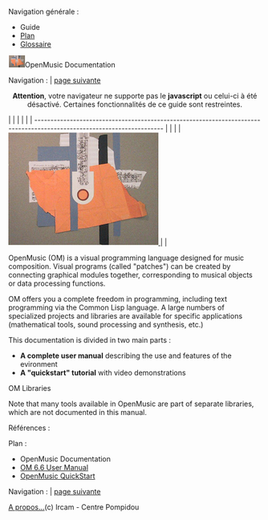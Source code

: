 <div id="tplf" class="tplPage">

<div id="tplh">

<span class="hidden">Navigation générale : </span>

  - <span class="mainSel_yes mainElt_entry"><span>Guide</span></span>
  - [<span>Plan</span>](OM-Documentation_1.md)
  - [<span>Glossaire</span>](OM-Documentation_2.md)

</div>

<div id="tplt">

![empty.gif](../tplRes/home/empty.gif)![logoom1.png](../res/logoom1.png)<span class="tplTi">OpenMusic
Documentation</span>

</div>

<div class="tplNav">

<span class="hidden">Navigation : </span><span class="hidden"> |
</span>[<span>page
suivante</span>](OM-User-Manual.md "page suivante(OM 6.6 User Manual)")

</div>

<div id="tplc" class="tplc_out_yes">

<div style="text-align: center;">

**Attention**, votre navigateur ne supporte pas le **javascript** ou
celui-ci à été désactivé. Certaines fonctionnalités de ce guide sont
restreintes.

</div>

<div class="headCo">

<div class="headCo_co">

<div class="infobloc">

<div class="txt">

|  |                                                                                                                        |  |
|  | ---------------------------------------------------------------------------------------------------------------------- |  |
|  | [<span> <span class="iconButton_tim">![initgraph\_icon.png](../res/initgraph_icon.png)</span> </span>](00-Sommaire.md) |  |

</div>

<div class="txt">

OpenMusic (OM) is a visual programming language designed for music
composition. Visual programs (called "patches") can be created by
connecting graphical modules together, corresponding to musical objects
or data processing functions.

OM offers you a complete freedom in programming, including text
programming via the Common Lisp language. A large numbers of specialized
projects and libraries are available for specific applications
(mathematical tools, sound processing and synthesis, etc.)

This documentation is divided in two main parts :

  - <span>**A complete user manual** describing the use and features of
    the evironment</span>
  - <span>**A "quickstart" tutorial** with video demonstrations</span>

</div>

</div>

<div class="bloc complement">

<div class="bloc_ti complement_ti">

<span>OM Libraries</span>

</div>

<div class="txt">

Note that many tools available in OpenMusic are part of separate
libraries, which are not documented in this manual.

</div>

</div>

</div>

</div>

<span class="hidden">Références : </span>

</div>

<div id="tplo" class="tplo_out_yes">

<div class="tplOTp">

<div class="tplOBm">

<div id="mnuFrm">

<span class="hidden">Plan :</span>

<div id="mnuFrmUp" onmouseout="menuScrollTiTask.fSpeed=0;" onmouseover="if(menuScrollTiTask.fSpeed&gt;=0) {menuScrollTiTask.fSpeed=-2; scTiLib.addTaskNow(menuScrollTiTask);}" onclick="menuScrollTiTask.fSpeed-=2;" style="display: none;">

<span id="mnuFrmUpLeft">[](#)</span><span id="mnuFrmUpCenter"></span><span id="mnuFrmUpRight"></span>

</div>

<div id="mnuScroll">

  - <span id="i0" class="outLeftSel_yes"><span>OpenMusic
    Documentation</span></span>
  - [<span>OM 6.6 User Manual</span>](OM-User-Manual.md)
  - [<span>OpenMusic QuickStart</span>](QuickStart-Chapters.md)

</div>

<div id="mnuFrmDown" onmouseout="menuScrollTiTask.fSpeed=0;" onmouseover="if(menuScrollTiTask.fSpeed&lt;=0) {menuScrollTiTask.fSpeed=2; scTiLib.addTaskNow(menuScrollTiTask);}" onclick="menuScrollTiTask.fSpeed+=2;" style="display: none;">

<span id="mnuFrmDownLeft">[](#)</span><span id="mnuFrmDownCenter"></span><span id="mnuFrmDownRight"></span>

</div>

</div>

</div>

</div>

</div>

<div class="tplNav">

<span class="hidden">Navigation : </span><span class="hidden"> |
</span>[<span>page
suivante</span>](OM-User-Manual.md "page suivante(OM 6.6 User Manual)")

</div>

<div id="tplb">

[<span>A propos...</span>](OM-Documentation_3.md)(c) Ircam - Centre
Pompidou

</div>

</div>
